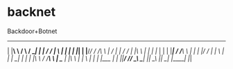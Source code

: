 # backnet
Backdoor+Botnet

  _ ____	     __	      _____   _    ___  ___	   _   ______  _______
 | |__\ \	    /  \	   / ____| | |  /  / |   \  | | |	____| |_______|
 | |__/_/	   / /\ \	  | /	 	|  | /  /    | |\ \ | | | |_       | |
 | |___|    / /__\ \  | |		|  |/  /     | | \ \| | |  _|		   | |
 | |__\ \  / /____\ \ | \____	 | |\  \   | |  \ | | | |____    | |
 |_|____/ /_/	     \_\ \_____| |_| \__\  |_|   \__| |______|   |_|
